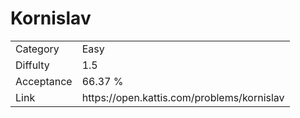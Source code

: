 # Kornislav

<table>
    <tr>
        <td>Category</td>
        <td>Easy</td>
    </tr>
    <tr>
        <td>Diffulty</td>
        <td>1.5</td>
    </tr>
    <tr>
        <td>Acceptance</td>
        <td>66.37 %</td>
    </tr>
    <tr>
        <td>Link</td>
        <td>https://open.kattis.com/problems/kornislav</td>
    </tr>
</table>